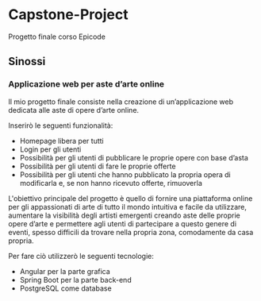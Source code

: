 # Capstone-Project
Progetto finale corso Epicode


## Sinossi
### Applicazione web per aste d’arte online
Il mio progetto finale consiste nella creazione di un’applicazione web dedicata alle aste di opere d’arte online.  
  
Inserirò le seguenti funzionalità:
<ul>
  <li>Homepage libera per tutti</li>
  <li>Login per gli utenti</li>
  <li>Possibilità per gli utenti di pubblicare le proprie opere con base d’asta</li>
  <li>Possibilità per gli utenti di fare le proprie offerte</li>
  <li>Possibilità per gli utenti che hanno pubblicato la propria opera di modificarla e, se non hanno ricevuto offerte, rimuoverla</li>
</ul>  
  
L'obiettivo principale del progetto è quello di fornire una piattaforma online per gli appassionati di arte di tutto il mondo intuitiva e facile da utilizzare, aumentare la visibilità degli artisti emergenti creando aste delle proprie opere d’arte e permettere agli utenti di partecipare a questo genere di eventi, spesso difficili da trovare nella propria zona, comodamente da casa propria.  
  
Per fare ciò utilizzerò le seguenti tecnologie:
<ul>
  <li>Angular per la parte grafica</li>
  <li>Spring Boot per la parte back-end</li>
  <li>PostgreSQL come database</li>
</ul>

